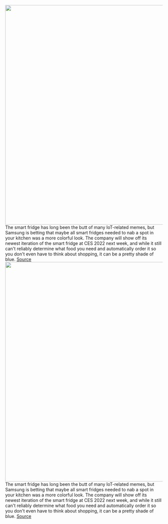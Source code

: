 <img src='https://cdn.vox-cdn.com/thumbor/hmRkfhNA3BLhMHZorQOObYcEB50=/0x0:5000x3333/1200x800/filters:focal(2100x1267:2900x2067)/cdn.vox-cdn.com/uploads/chorus_image/image/70323928/Bespoke_Kitchen_White.0.jpg' width='700px' /><br/>
The smart fridge has long been the butt of many IoT-related memes, but Samsung is betting that maybe all smart fridges needed to nab a spot in your kitchen was a more colorful look. The company will show off its newest iteration of the smart fridge at CES 2022 next week, and while it still can't reliably determine what food you need and automatically order it so you don't even have to think about shopping, it can be a pretty shade of blue.
<a href='https://www.theverge.com/2021/12/28/22856937/samsung-family-hub-smart-fridge-bespoke-ces-2022'> Source <a/><img src='https://cdn.vox-cdn.com/thumbor/hmRkfhNA3BLhMHZorQOObYcEB50=/0x0:5000x3333/1200x800/filters:focal(2100x1267:2900x2067)/cdn.vox-cdn.com/uploads/chorus_image/image/70323928/Bespoke_Kitchen_White.0.jpg' width='700px' /><br/>
The smart fridge has long been the butt of many IoT-related memes, but Samsung is betting that maybe all smart fridges needed to nab a spot in your kitchen was a more colorful look. The company will show off its newest iteration of the smart fridge at CES 2022 next week, and while it still can't reliably determine what food you need and automatically order it so you don't even have to think about shopping, it can be a pretty shade of blue.
<a href='https://www.theverge.com/2021/12/28/22856937/samsung-family-hub-smart-fridge-bespoke-ces-2022'> Source <a/>
